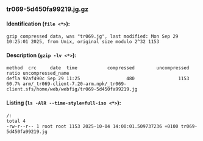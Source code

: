 ### tr069-5d450fa99219.jg.gz
#### Identification (`file <*>`):
```
gzip compressed data, was "tr069.jg", last modified: Mon Sep 29 10:25:01 2025, from Unix, original size modulo 2^32 1153
```
#### Description (`gzip -lv <*>`):
```
method  crc     date  time           compressed        uncompressed  ratio uncompressed_name
defla 92af490c Sep 29 11:25                 480                1153  60.7% arm/_tr069-client-7.20-arm.npk/_tr069-client.sfs/home/web/webfig/tr069-5d450fa99219.jg
```
#### Listing (`ls -AlR --time-style=full-iso <*>`):
```
/:
total 4
-rw-r--r-- 1 root root 1153 2025-10-04 14:00:01.509737236 +0100 tr069-5d450fa99219.jg
```

